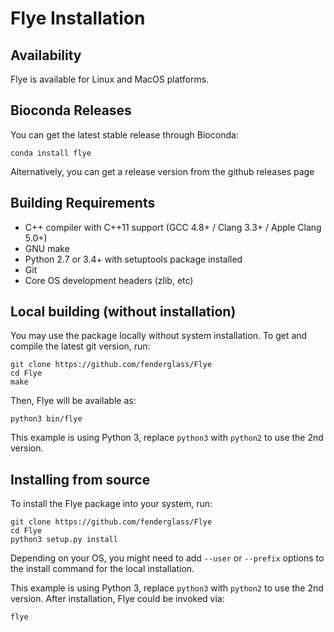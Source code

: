 Flye Installation
=================

Availability
------------

Flye is available for Linux and MacOS platforms.

Bioconda Releases
-----------------

You can get the latest stable release through Bioconda:

    conda install flye

Alternatively, you can get a release version from the github releases page


Building Requirements
---------------------

* C++ compiler with C++11 support (GCC 4.8+ / Clang 3.3+ / Apple Clang 5.0+)
* GNU make
* Python 2.7 or 3.4+ with setuptools package installed
* Git
* Core OS development headers (zlib, etc)


Local building (without installation)
-------------------------------------

You may use the package locally without system installation.
To get and compile the latest git version, run:

    git clone https://github.com/fenderglass/Flye
    cd Flye
    make

Then, Flye will be available as:

    python3 bin/flye

This example is using Python 3, replace ```python3```
with ```python2``` to use the 2nd version. 


Installing from source
----------------------

To install the Flye package into your system, run:

    git clone https://github.com/fenderglass/Flye
	cd Flye
    python3 setup.py install

Depending on your OS, you might need to add
```--user``` or ```--prefix``` options to the 
install command for the local installation.

This example is using Python 3, replace ```python3```
with ```python2``` to use the 2nd version. 
After installation, Flye could be invoked via:

    flye
